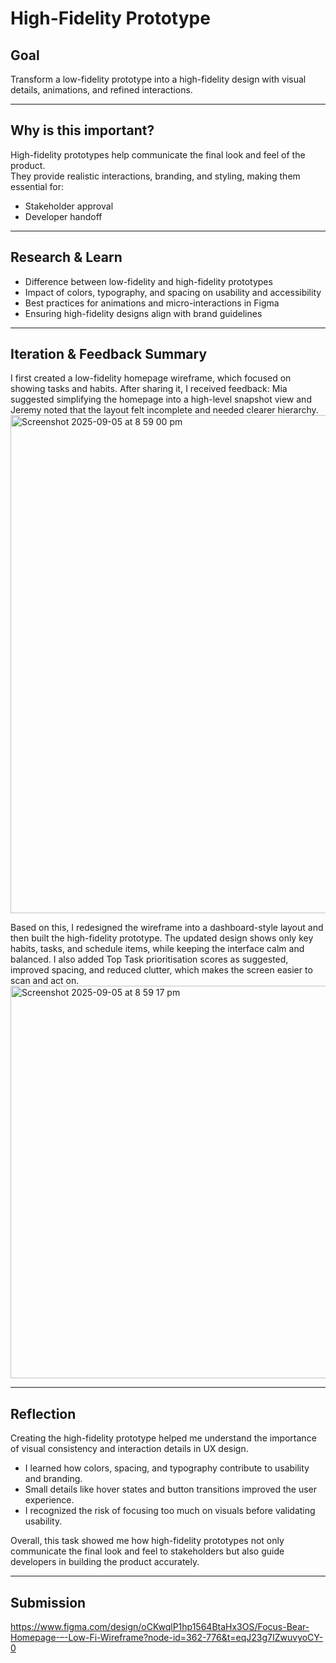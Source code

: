 # High-Fidelity Prototype  

## Goal  
Transform a low-fidelity prototype into a high-fidelity design with visual details, animations, and refined interactions.  

---

## Why is this important?  
High-fidelity prototypes help communicate the final look and feel of the product.  
They provide realistic interactions, branding, and styling, making them essential for:  
- Stakeholder approval  
- Developer handoff  

---

## Research & Learn  
- Difference between low-fidelity and high-fidelity prototypes  
- Impact of colors, typography, and spacing on usability and accessibility  
- Best practices for animations and micro-interactions in Figma  
- Ensuring high-fidelity designs align with brand guidelines  

---

## Iteration & Feedback Summary
I first created a low-fidelity homepage wireframe, which focused on showing tasks and habits. After sharing it, I received feedback: Mia suggested simplifying the homepage into a high-level snapshot view and Jeremy noted that the layout felt incomplete and needed clearer hierarchy.
<img width="601" height="797" alt="Screenshot 2025-09-05 at 8 59 00 pm" src="https://github.com/user-attachments/assets/9df340c6-473e-4d95-89fd-65320623f1ae" />

Based on this, I redesigned the wireframe into a dashboard-style layout and then built the high-fidelity prototype. The updated design shows only key habits, tasks, and schedule items, while keeping the interface calm and balanced. I also added Top Task prioritisation scores as suggested, improved spacing, and reduced clutter, which makes the screen easier to scan and act on.
<img width="733" height="628" alt="Screenshot 2025-09-05 at 8 59 17 pm" src="https://github.com/user-attachments/assets/e0ebecec-4415-4c83-a48e-481b87f834ac" />


---

## Reflection  
Creating the high-fidelity prototype helped me understand the importance of visual consistency and interaction details in UX design.  
- I learned how colors, spacing, and typography contribute to usability and branding.  
- Small details like hover states and button transitions improved the user experience.  
- I recognized the risk of focusing too much on visuals before validating usability.  

Overall, this task showed me how high-fidelity prototypes not only communicate the final look and feel to stakeholders but also guide developers in building the product accurately.  

---

##  Submission  
https://www.figma.com/design/oCKwqlP1hp1564BtaHx3OS/Focus-Bear-Homepage-–-Low-Fi-Wireframe?node-id=362-776&t=eqJ23g7IZwuvyoCY-0
